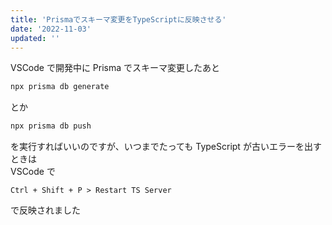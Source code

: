 ```yaml
---
title: 'Prismaでスキーマ変更をTypeScriptに反映させる'
date: '2022-11-03'
updated: ''
---
```


VSCode で開発中に Prisma でスキーマ変更したあと

```bash
npx prisma db generate
```

とか

```bash
npx prisma db push
```

を実行すればいいのですが、いつまでたっても TypeScript が古いエラーを出すときは  
VSCode で

`Ctrl + Shift + P > Restart TS Server`

で反映されました
